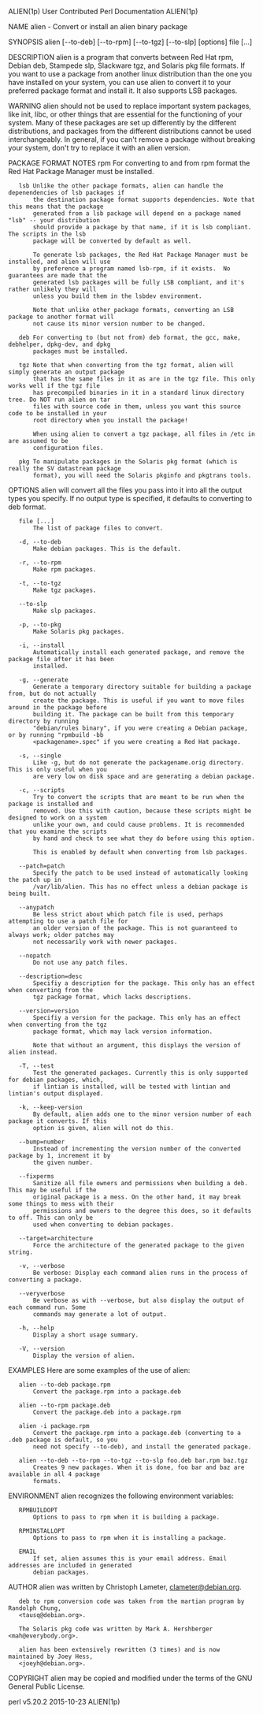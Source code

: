 ALIEN(1p)                         User Contributed Perl Documentation                        ALIEN(1p)

NAME
       alien - Convert or install an alien binary package

SYNOPSIS
        alien [--to-deb] [--to-rpm] [--to-tgz] [--to-slp] [options] file [...]

DESCRIPTION
       alien is a program that converts between Red Hat rpm, Debian deb, Stampede slp, Slackware tgz,
       and Solaris pkg file formats. If you want to use a package from another linux distribution than
       the one you have installed on your system, you can use alien to convert it to your preferred
       package format and install it. It also supports LSB packages.

WARNING
       alien should not be used to replace important system packages, like init, libc, or other things
       that are essential for the functioning of your system. Many of these packages are set up
       differently by the different distributions, and packages from the different distributions
       cannot be used interchangeably. In general, if you can't remove a package without breaking your
       system, don't try to replace it with an alien version.

PACKAGE FORMAT NOTES
       rpm For converting to and from rpm format the Red Hat Package Manager must be installed.

       lsb Unlike the other package formats, alien can handle the depenendencies of lsb packages if
           the destination package format supports dependencies. Note that this means that the package
           generated from a lsb package will depend on a package named "lsb" -- your distribution
           should provide a package by that name, if it is lsb compliant. The scripts in the lsb
           package will be converted by default as well.

           To generate lsb packages, the Red Hat Package Manager must be installed, and alien will use
           by preference a program named lsb-rpm, if it exists.  No guarantees are made that the
           generated lsb packages will be fully LSB compliant, and it's rather unlikely they will
           unless you build them in the lsbdev environment.

           Note that unlike other package formats, converting an LSB package to another format will
           not cause its minor version number to be changed.

       deb For converting to (but not from) deb format, the gcc, make, debhelper, dpkg-dev, and dpkg
           packages must be installed.

       tgz Note that when converting from the tgz format, alien will simply generate an output package
           that has the same files in it as are in the tgz file. This only works well if the tgz file
           has precompiled binaries in it in a standard linux directory tree. Do NOT run alien on tar
           files with source code in them, unless you want this source code to be installed in your
           root directory when you install the package!

           When using alien to convert a tgz package, all files in /etc in are assumed to be
           configuration files.

       pkg To manipulate packages in the Solaris pkg format (which is really the SV datastream package
           format), you will need the Solaris pkginfo and pkgtrans tools.

OPTIONS
       alien will convert all the files you pass into it into all the output types you specify. If no
       output type is specified, it defaults to converting to deb format.

       file [...]
           The list of package files to convert.

       -d, --to-deb
           Make debian packages. This is the default.

       -r, --to-rpm
           Make rpm packages.

       -t, --to-tgz
           Make tgz packages.

       --to-slp
           Make slp packages.

       -p, --to-pkg
           Make Solaris pkg packages.

       -i, --install
           Automatically install each generated package, and remove the package file after it has been
           installed.

       -g, --generate
           Generate a temporary directory suitable for building a package from, but do not actually
           create the package. This is useful if you want to move files around in the package before
           building it. The package can be built from this temporary directory by running
           "debian/rules binary", if you were creating a Debian package, or by running "rpmbuild -bb
           <packagename>.spec" if you were creating a Red Hat package.

       -s, --single
           Like -g, but do not generate the packagename.orig directory. This is only useful when you
           are very low on disk space and are generating a debian package.

       -c, --scripts
           Try to convert the scripts that are meant to be run when the package is installed and
           removed. Use this with caution, because these scripts might be designed to work on a system
           unlike your own, and could cause problems. It is recommended that you examine the scripts
           by hand and check to see what they do before using this option.

           This is enabled by default when converting from lsb packages.

       --patch=patch
           Specify the patch to be used instead of automatically looking the patch up in
           /var/lib/alien. This has no effect unless a debian package is being built.

       --anypatch
           Be less strict about which patch file is used, perhaps attempting to use a patch file for
           an older version of the package. This is not guaranteed to always work; older patches may
           not necessarily work with newer packages.

       --nopatch
           Do not use any patch files.

       --description=desc
           Specifiy a description for the package. This only has an effect when converting from the
           tgz package format, which lacks descriptions.

       --version=version
           Specifiy a version for the package. This only has an effect when converting from the tgz
           package format, which may lack version information.

           Note that without an argument, this displays the version of alien instead.

       -T, --test
           Test the generated packages. Currently this is only supported for debian packages, which,
           if lintian is installed, will be tested with lintian and lintian's output displayed.

       -k, --keep-version
           By default, alien adds one to the minor version number of each package it converts. If this
           option is given, alien will not do this.

       --bump=number
           Instead of incrementing the version number of the converted package by 1, increment it by
           the given number.

       --fixperms
           Sanitize all file owners and permissions when building a deb. This may be useful if the
           original package is a mess. On the other hand, it may break some things to mess with their
           permissions and owners to the degree this does, so it defaults to off. This can only be
           used when converting to debian packages.

       --target=architecture
           Force the architecture of the generated package to the given string.

       -v, --verbose
           Be verbose: Display each command alien runs in the process of converting a package.

       --veryverbose
           Be verbose as with --verbose, but also display the output of each command run. Some
           commands may generate a lot of output.

       -h, --help
           Display a short usage summary.

       -V, --version
           Display the version of alien.

EXAMPLES
       Here are some examples of the use of alien:

       alien --to-deb package.rpm
           Convert the package.rpm into a package.deb

       alien --to-rpm package.deb
           Convert the package.deb into a package.rpm

       alien -i package.rpm
           Convert the package.rpm into a package.deb (converting to a .deb package is default, so you
           need not specify --to-deb), and install the generated package.

       alien --to-deb --to-rpm --to-tgz --to-slp foo.deb bar.rpm baz.tgz
           Creates 9 new packages. When it is done, foo bar and baz are available in all 4 package
           formats.

ENVIRONMENT
       alien recognizes the following environment variables:

       RPMBUILDOPT
           Options to pass to rpm when it is building a package.

       RPMINSTALLOPT
           Options to pass to rpm when it is installing a package.

       EMAIL
           If set, alien assumes this is your email address. Email addresses are included in generated
           debian packages.

AUTHOR
       alien was written by Christoph Lameter, <clameter@debian.org>.

       deb to rpm conversion code was taken from the martian program by Randolph Chung,
       <tausq@debian.org>.

       The Solaris pkg code was written by Mark A. Hershberger <mah@everybody.org>.

       alien has been extensively rewritten (3 times) and is now maintained by Joey Hess,
       <joeyh@debian.org>.

COPYRIGHT
       alien may be copied and modified under the terms of the GNU General Public License.

perl v5.20.2                                  2015-10-23                                     ALIEN(1p)
